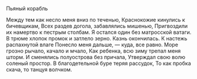 Пьяный корабль

Между тем как несло меня вниз по теченью,
Краснокожие кинулись к бичевщикам,
Всех раздев догола, забавлялись мишенью,
Пригвоздили их намертво к пестрым столбам.
Я остался один без матросской ватаги.
В трюме хлопок промок и затлело зерно.
Казнь окончилась. К настежь распахнутой влаге
Понесло меня дальше, — куда, все равно.
Море грозно рычало, качало и мчало,
Как ребенка, всю зиму трепал меня шторм.
И сменялись полуострова без причала,
Утверждал свою волю соленый простор.
В благодетельной буре теряя рассудок,
То как пробка скача, то танцуя волчком.
